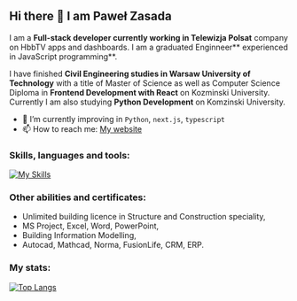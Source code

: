 ## Hi there 👋 I am Paweł Zasada

I am a **Full-stack developer currently working in Telewizja Polsat** company on HbbTV apps and dashboards. I am a graduated Enginneer** experienced in JavaScript programming**.

I have finished **Civil Engineering studies in Warsaw University of Technology** with a title of Master of Science as well as Computer Science Diploma in **Frontend Development with React** on Kozminski University. Currently I am also studying **Python Development** on Komzinski University.

- 🌱 I’m currently improving in `Python`, `next.js`, `typescript`
- 📫 How to reach me: [My website](https://zasada94.github.io/zasadaportfolio/)

### Skills, languages and tools:
[![My Skills](https://skillicons.dev/icons?i=html,css,sass,js,react,php,git,nodejs,nextjs,php,vite,vscode,figma,linux,netlify,express,github,mongodb,netlify,postman,redux,webpack,jest,ps,bootstrap,jquery,heroku,bash&perline=10)](https://skillicons.dev)


### Other abilities and certificates:
- Unlimited building licence in Structure and Construction speciality,
- MS Project, Excel, Word, PowerPoint,
- Building Information Modelling,
- Autocad, Mathcad, Norma, FusionLife, CRM, ERP.

### My stats:
[![Top Langs](https://github-readme-stats.vercel.app/api/top-langs/?username=zasada94&layout=donut)](https://github.com/anuraghazra/github-readme-stats)
